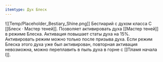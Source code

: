 ```yaml
---
itemtype: Дух Блеск
---
```

![[Temp/Placeholder_Bestiary_Shine.png]]
Бестиарий с духом класса C [[Блеск · Мастер теней]]. Позволяет активировать духа [[Мастер теней]] в режиме Блеска. Активация повышает статы духа на 15%. Активировать режим можно только после призыва духа. Если режим Блеска этого духа уже был активирован, повторная активация невозможна, можно переплавить в пыль духа в горне с [[Пламя начала I]].
